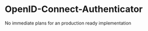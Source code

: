 OpenID-Connect-Authenticator
============================

No immediate plans for an production ready implementation